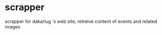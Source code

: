 scrapper
========

scrapper for dakarlug 's web site, retreive content of events and related images

